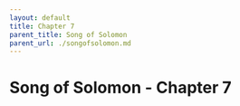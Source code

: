 ```yaml
---
layout: default
title: Chapter 7
parent_title: Song of Solomon
parent_url: ./songofsolomon.md
---
```


# Song of Solomon - Chapter 7
